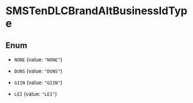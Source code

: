 

# SMSTenDLCBrandAltBusinessIdType

## Enum


* `NONE` (value: `"NONE"`)

* `DUNS` (value: `"DUNS"`)

* `GIIN` (value: `"GIIN"`)

* `LEI` (value: `"LEI"`)



